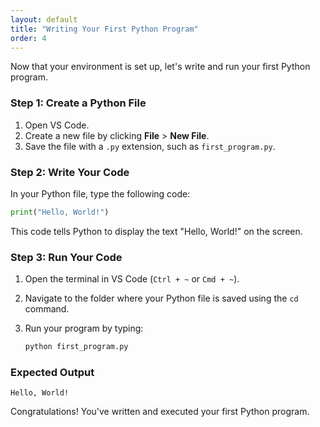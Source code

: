 ```yaml
---
layout: default
title: "Writing Your First Python Program"
order: 4
---
```


Now that your environment is set up, let's write and run your first Python program.

### Step 1: Create a Python File

1. Open VS Code.
2. Create a new file by clicking **File** > **New File**.
3. Save the file with a `.py` extension, such as `first_program.py`.

### Step 2: Write Your Code

In your Python file, type the following code:

```python
print("Hello, World!")
```

This code tells Python to display the text "Hello, World!" on the screen.

### Step 3: Run Your Code

1. Open the terminal in VS Code (`Ctrl + ~` or `Cmd + ~`).
2. Navigate to the folder where your Python file is saved using the `cd` command.
3. Run your program by typing:

   ```bash
   python first_program.py
   ```

### Expected Output

```plaintext
Hello, World!
```

Congratulations! You've written and executed your first Python program.